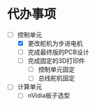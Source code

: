 <!--
 * @Author: 小叶同学
 * @Date: 2024-03-15 19:59:35
 * @LastEditors: Please set LastEditors
 * @LastEditTime: 2024-03-16 22:10:46
 * @Description: 请填写简介
-->

# 代办事项

- [ ] 控制单元
  - [x] 更改舵机为步进电机
  - [ ] 完成最终版的PCB设计
  - [ ] 完成固定的3D打印件
    - [ ] 控制单元固定
    - [ ] 总线舵机固定
- [ ] 计算单元
  - [ ] nVidia板子选型
